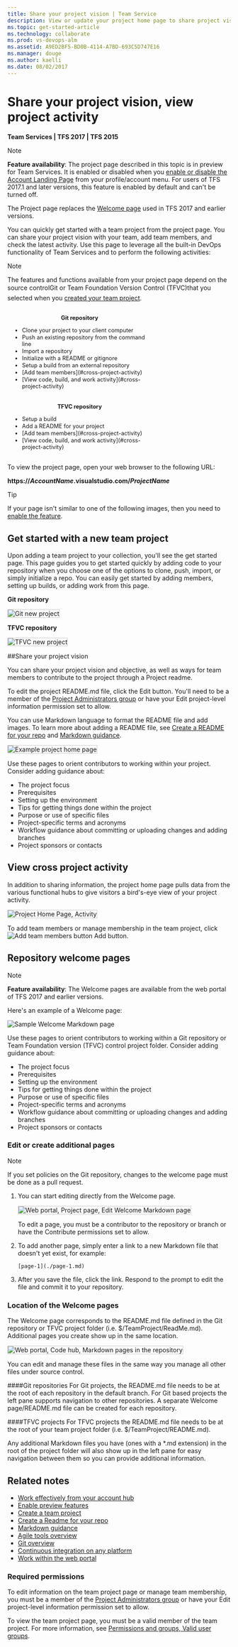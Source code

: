 ```yaml
---
title: Share your project vision | Team Service  
description: View or update your project home page to share project vision, objectives, and activity for Visual Studio Team Services (VSTS)  
ms.topic: get-started-article  
ms.technology: collaborate
ms.prod: vs-devops-alm
ms.assetid: A9ED2BF5-BD0B-4114-A7BD-693C5D747E16
ms.manager: douge
ms.author: kaelli
ms.date: 08/02/2017
---
```


# Share your project vision, view project activity   

**Team Services | TFS 2017 | TFS 2015**  

>[!NOTE]  
>**Feature availability**: The project page described in this topic is in preview for Team Services. It is enabled or disabled when you [enable or disable the Account Landing Page](../collaborate/preview-features.md) from your profile/account menu. For users of TFS 2017.1 and later versions, this feature is enabled by default and can't be turned off. 
>
>The Project page replaces the [Welcome page](#welcome-pages) used in TFS 2017 and earlier versions. 

You can quickly get started with a team project from the project page. You can share your project vision with your team, add team members, and check the latest activity. Use this page to leverage all the built-in DevOps functionality of Team Services and to perform the following activities:

  
>[!NOTE]  
>The features and functions available from your project page depend on the source control&#151;Git or Team Foundation Version Control (TFVC)&#151;that you selected when you [created your team project](../setup-admin/create-team-project.md).  


<div style="float:left;width:320px;margin:3px;font-size:90%">

<p style="font-weight:bold;padding-bottom:0px;text-align:center;">Git repository</p>
<ul style="padding-left:30px">
<li style="margin-bottom:1px">Clone your project to your client computer </li>
<li style="margin-bottom:1px">Push an existing repository from the command line</li>
<li style="margin-bottom:1px">Import a repository</li>
<li style="margin-bottom:1px">Initialize with a README or gitignore</li>
<li style="margin-bottom:1px">Setup a build from an external repository</li>
<li style="margin-bottom:1px">[Add team members](#cross-project-activity)</li>
<li style="margin-bottom:1px">[View code, build, and work activity](#cross-project-activity)</li>
</ul>

</div>


<div style="float:left;width:320px;margin:3px;font-size:90%">
<p style="font-weight:bold;padding-bottom:0px;text-align:center;">TFVC repository </p>

<ul style="padding-left:30px">

<li style="margin-bottom:1px">Setup a build</li>
<li style="margin-bottom:1px">Add a README for your project</li>
<li style="margin-bottom:1px">[Add team members](#cross-project-activity)</li>
<li style="margin-bottom:1px">[View code, build, and work activity](#cross-project-activity)</li>
</ul>

</div>


<div style="clear:left;font-size:100%">
</div>

To view the project page, open your web browser to the following URL: 

<b>https://<i>AccountName</i>.visualstudio.com/<i>ProjectName</i></b>

>[!TIP]  
>If your page isn't similar to one of the following images, then you need to [enable the feature](../collaborate/preview-features.md).  

## Get started with a new team project 

Upon adding a team project to your collection, you'll see the get started page. This page guides you to get started quickly by adding code to your repository when you choose one of the options to clone, push, import, or simply initialize a repo. You can easily get started by adding members, setting up builds, or adding work from this page.


**Git repository**

<img src="_img/project-home-page-get-started-info.png" alt="Git new project" style="border: 1px solid #CCCCCC;" />  


**TFVC repository**

<img src="_img/project-home-page-1.png" alt="TFVC new project" style="border: 1px solid #CCCCCC;" />  


##Share your project vision

You can share your project vision and objective, as well as ways for team members to contribute to the project through a Project readme. 

To edit the project README.md file, click the Edit button. You'll need to be a member of the [Project Administrators group](../setup-admin/add-administrator-tfs.md) or have your Edit project-level information permission set to allow. 

You can use Markdown language to format the README file and add images. To learn more about adding a README file, see [Create a README for your repo](../git/create-a-readme.md) and [Markdown guidance](../reference/markdown-guidance.md). 

<img src="_img/project-home-page-sample-vs-code-readme.png" alt="Example project home page" style="border: 1px solid #CCCCCC;" />  

Use these pages to orient contributors to working within your project. Consider adding guidance about:
- The project focus 
- Prerequisites
- Setting up the environment
- Tips for getting things done within the project
- Purpose or use of specific files
- Project-specific terms and acronyms
- Workflow guidance about committing or uploading changes and adding branches
- Project sponsors or contacts  


<a id="cross-project-activity">  </a>
## View cross project activity  

In addition to sharing information, the project home page pulls data from the various functional hubs to give visitors a bird's-eye view of your project activity. 

<img src="_img/project-home-page-activity.png" alt="Project Home Page, Activity" style="border: 1px solid #CCCCCC;" />  


To add team members or manage membership in the team project, click ![Add team members button](_img/project-home-page-add-team-members.png) Add button. 



<a id="welcome-pages"></a> 
## Repository welcome pages

>[!NOTE]  
>**Feature availability**: The Welcome pages are available from the web portal of TFS 2017 and earlier versions.  

Here's an example of a Welcome page:

![Sample Welcome Markdown page](_img/markdown-welcome-page.png)

Use these pages to orient contributors to working within a Git repository or Team Foundation version (TFVC) control project folder. Consider adding guidance about:
- The project focus 
- Prerequisites
- Setting up the environment
- Tips for getting things done within the project
- Purpose or use of specific files
- Project-specific terms and acronyms
- Workflow guidance about committing or uploading changes and adding branches
- Project sponsors or contacts 


### Edit or create additional pages

>[!NOTE]  
>If you set policies on the Git repository, changes to the welcome page must be done as a pull request.  

1. You can start editing directly from the Welcome page.

	<img src="_img/markdown-welcome-page-edit.png" alt="Web portal, Project page, Edit Welcome Markdown page" style="border: 1px solid #CCCCCC;" />
	
	To edit a page, you must be a contributor to the repository or branch or have the Contribute permissions set to allow.  

2. To add another page, simply enter a link to a new Markdown file that doesn't yet exist, for example:
 
	`[page-1](./page-1.md)`

3. After you save the file, click the link. Respond to the prompt to edit the file and commit it to your repository.  



### Location of the Welcome pages
The Welcome page corresponds to the README.md file defined in the Git repository or TFVC project folder (i.e. $/TeamProject/ReadMe.md). Additional pages you create show up in the same location.

<img src="_img/markdown-multiple-pages-explorer-view.png" alt="Web portal, Code hub, Markdown pages in the repository" style="border: 1px solid #CCCCCC;" /> 

You can edit and manage these files in the same way you manage all other files under source control. 

####Git repositories
For Git projects, the README.md file needs to be at the root of each repository in the default branch. For Git based projects the left pane supports navigation to other repositories. A separate Welcome page/README.md file can be created for each repository.  

####TFVC  projects
For TFVC projects the README.md file needs to be at the root of your team project folder (i.e. $/TeamProject/README.md). 

Any additional Markdown files you have (ones with a *.md extension) in the root of the project folder will also show up in the left pane for easy navigation between them so you can provide additional information.  


## Related notes  

- [Work effectively from your account hub](../connect/account-home-pages.md)  
- [Enable preview features](../collaborate/preview-features.md)   
- [Create a team project](../setup-admin/create-team-project.md) 
- [Create a Readme for your repo](../git/create-a-readme.md)  
- [Markdown guidance](../reference/markdown-guidance.md) 
- [Agile tools overview](../work/overview.md)  
- [Git overview](../git/overview.md)
- [Continuous integration on any platform](../build-release/overview.md)
- [Work within the web portal](../connect/work-web-portal.md)


### Required permissions 

To edit information on the team project page or manage team membership, you must be a member of the [Project Administrators group](../setup-admin/add-administrator-tfs.md) or have your Edit project-level information permission set to allow. 

To view the team project page, you must be a valid member of the team project. For more information, see [Permissions and groups, Valid user groups](../security/about-permissions.md#validusers). 

 


  